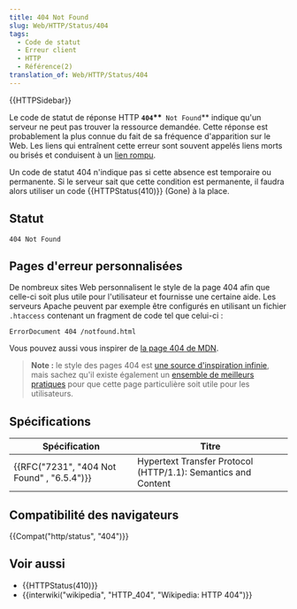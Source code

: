 ```yaml
---
title: 404 Not Found
slug: Web/HTTP/Status/404
tags:
  - Code de statut
  - Erreur client
  - HTTP
  - Référence(2)
translation_of: Web/HTTP/Status/404
---
```

{{HTTPSidebar}}

Le code de statut de réponse HTTP **`404`\*\***` Not Found`\*\* indique qu'un serveur ne peut pas trouver la ressource demandée. Cette réponse est probablement la plus connue du fait de sa fréquence d'apparition sur le Web. Les liens qui entraînent cette erreur sont souvent appelés liens morts ou brisés et conduisent à un [lien rompu](https://fr.wikipedia.org/wiki/Lien_rompu).

Un code de statut 404 n'indique pas si cette absence est temporaire ou permanente. Si le serveur sait que cette condition est permanente, il faudra alors utiliser un code {{HTTPStatus(410)}} (Gone) à la place.

## Statut

    404 Not Found

## Pages d'erreur personnalisées

De nombreux sites Web personnalisent le style de la page 404 afin que celle-ci soit plus utile pour l'utilisateur et fournisse une certaine aide. Les serveurs Apache peuvent par exemple être configurés en utilisant un fichier `.htaccess` contenant un fragment de code tel que celui-ci :

    ErrorDocument 404 /notfound.html

Vous pouvez aussi vous inspirer de [la page 404 de MDN](/fr/404).

> **Note :** le style des pages 404 est [une source d'inspiration infinie](https://www.google.fr/search?q=awesome+404+pages), mais sachez qu'il existe également un [ensemble de meilleurs pratiques](https://alistapart.com/article/perfect404) pour que cette page particulière soit utile pour les utilisateurs.

## Spécifications

| Spécification                                            | Titre                                                         |
| -------------------------------------------------------- | ------------------------------------------------------------- |
| {{RFC("7231", "404 Not Found" , "6.5.4")}} | Hypertext Transfer Protocol (HTTP/1.1): Semantics and Content |

## Compatibilité des navigateurs

{{Compat("http/status", "404")}}

## Voir aussi

- {{HTTPStatus(410)}}
- {{interwiki("wikipedia", "HTTP_404", "Wikipedia: HTTP 404")}}
